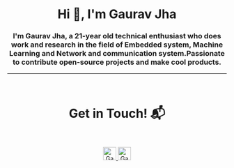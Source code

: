 <h1 align="center">Hi 👋, I'm Gaurav Jha</h1>
<h3 align="center">I'm Gaurav Jha, a 21-year old technical enthusiast who does work and research in the field of Embedded system, Machine Learning and Network and communication system.Passionate to contribute open-source projects and make cool products.</h3>
<hr>
<Br>
<h1 align="center">Get in Touch! 📬</h1>
<Br>
<p align="center">
  
  <a href="https://www.linkedin.com/in/gaurav-jha-938678158/">
    <img src="https://www.vectorlogo.zone/logos/linkedin/linkedin-icon.svg" alt="Gaurav Jha's LinkedIn Profile" height="30" width="30">
  </a>
  
  <a href="https://twitter.com/Gaurav_jha29/">
    <img src="https://www.vectorlogo.zone/logos/twitter/twitter-icon.svg" alt="Gaurav Jha's Twitter Profile" height="30" width="30">
  </a>
</p>



<!--
**Gauravjha2900/Gauravjha2900** is a ✨ _special_ ✨ repository because its `README.md` (this file) appears on your GitHub profile.

Here are some ideas to get you started:

- 🔭 I’m currently working on ...
- 🌱 I’m currently learning ...
- 👯 I’m looking to collaborate on ...
- 🤔 I’m looking for help with ...
- 💬 Ask me about ...
- 📫 How to reach me: ...
- 😄 Pronouns: ...
- ⚡ Fun fact: ...
-->
